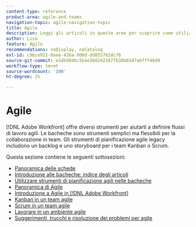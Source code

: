 ```yaml
---
content-type: reference
product-area: agile-and-teams
navigation-topic: agile-navigation-topic
title: Agile
description: Leggi gli articoli in queste aree per scoprire come utilizzare Agile in Adobe Workfront.
author: Lisa
feature: Agile
recommendations: noDisplay, noCatalog
exl-id: c9bce921-0aee-42ba-9d6d-dd855762dc76
source-git-commit: e2db904bc5b4e3682421677b30b0187a6fff46d9
workflow-type: tm+mt
source-wordcount: '100'
ht-degree: 2%

---
```


# Agile

[!DNL Adobe Workfront] offre diversi strumenti per aiutarti a definire flussi di lavoro agili. Le bacheche sono strumenti semplici ma flessibili per la collaborazione in team. Gli strumenti di pianificazione agile legacy includono un backlog e uno storyboard per i team Kanban o Scrum.

Questa sezione contiene le seguenti sottosezioni:

* [Panoramica delle schede](../agile/boards-overview.md)
* [Introduzione alle bacheche: indice degli articoli](../agile/get-started-with-boards/get-started-with-boards.md)
* [Utilizzare strumenti di pianificazione agili nelle bacheche](/help/quicksilver/agile/use-boards-agile-planning-tools/agile-planning-tools-overview.md)
* [Panoramica di Agile](../agile/agile-overview.md)
* [Introduzione a Agile in [!DNL Adobe Workfront]](../agile/get-started-with-agile-in-workfront/get-started-with-agile.md)
* [Kanban in un team agile](../agile/use-kanban-in-an-agile-team/using-kanban-in-an-agile-team.md)
* [Scrum in un team agile](../agile/use-scrum-in-an-agile-team/scrum-in-an-agile-team.md)
* [Lavorare in un ambiente agile](../agile/work-in-an-agile-environment/work-in-an-agile-environment.md)
* [Suggerimenti, trucchi e risoluzione dei problemi per agile](../agile/tips-tricks-and-troubleshooting/tips-tricks-troubleshooting-agile.md)
